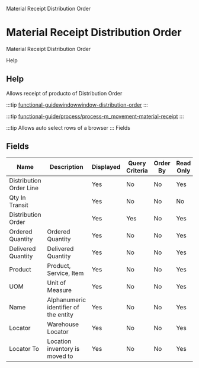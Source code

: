 
Material Receipt Distribution Order
# Material Receipt Distribution Order


Material Receipt Distribution Order

Help
## Help

Allows receipt of producto of Distribution Order

:::tip
[functional-guidewindowwindow-distribution-order](functional-guidewindowwindow-distribution-order.md)
:::

:::tip
[functional-guide/process/process-m_movement-material-receipt](functional-guide/process/process-m_movement-material-receipt.md)
:::

:::tip
Allows auto select rows of a browser
:::
Fields
## Fields




Name                    | Description                           | Displayed | Query Criteria | Order By | Read Only | Mandatory
----------------------- | ------------------------------------- | --------- | -------------- | -------- | --------- | ---------
Distribution Order Line |                                       | Yes       | No             | No       | Yes       | No       
Qty In Transit          |                                       | Yes       | No             | No       | No        | No       
Distribution Order      |                                       | Yes       | Yes            | No       | Yes       | Yes      
Ordered Quantity        | Ordered Quantity                      | Yes       | No             | No       | Yes       | No       
Delivered Quantity      | Delivered Quantity                    | Yes       | No             | No       | Yes       | No       
Product                 | Product, Service, Item                | Yes       | No             | No       | Yes       | No       
UOM                     | Unit of Measure                       | Yes       | No             | No       | Yes       | No       
Name                    | Alphanumeric identifier of the entity | Yes       | No             | No       | Yes       | No       
Locator                 | Warehouse Locator                     | Yes       | No             | No       | Yes       | No       
Locator To              | Location inventory is moved to        | Yes       | No             | No       | Yes       | No       
